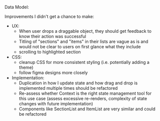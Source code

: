 Data Model:


Improvements I didn't get a chance to make:
- UX:
  - When user drops a draggable object, they should get feedback to know their action was successful
  - Titling of "sections" and "items" in their lists are vague as is and would not be clear to users on first glance what they include
  - scrolling to highlighted section
- CSS:
  - cleanup CSS for more consistent styling (i.e. potentially adding a theme)
  - follow figma designs more closely
- Implementation:
  - Duplication in how I update state and how drag and drop is implemented multiple times should be refactored
  - Re-assess whether Context is the right state management tool for this use case (assess excessive re-renders, complexity of state changes with future implementation)
  - Components like SectionList and ItemList are very similar and could be refactored